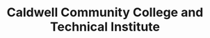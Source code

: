 ---
layout: repo
title: "Caldwell Community College and Technical Institute"
id: 5343
permalink: repos/5343/
---